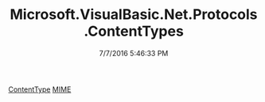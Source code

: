 ﻿---
title: Microsoft.VisualBasic.Net.Protocols.ContentTypes
date: 7/7/2016 5:46:33 PM
---

[ContentType](T-Microsoft.VisualBasic.Net.Protocols.ContentTypes.ContentType.html)
[MIME](T-Microsoft.VisualBasic.Net.Protocols.ContentTypes.MIME.html)
